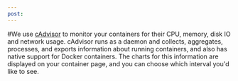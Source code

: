```yaml
---
post: 
---
```


#We use [cAdvisor](https://github.com/google/cadvisor) to monitor your containers for their CPU, memory, disk IO and network usage. cAdvisor runs as a daemon and collects, aggregates, processes, and exports information about running containers, and also has native support for Docker containers. The charts for this information are displayed on your container page, and you can choose which interval you'd like to see.

